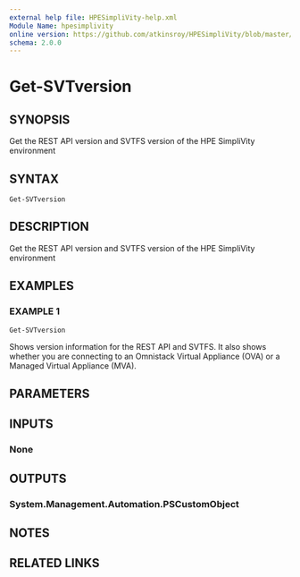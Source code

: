 ```yaml
---
external help file: HPESimpliVity-help.xml
Module Name: hpesimplivity
online version: https://github.com/atkinsroy/HPESimpliVity/blob/master/docs/Get-SVTdatastoreComputeNode.md
schema: 2.0.0
---
```


# Get-SVTversion

## SYNOPSIS
Get the REST API version and SVTFS version of the HPE SimpliVity environment

## SYNTAX

```
Get-SVTversion
```

## DESCRIPTION
Get the REST API version and SVTFS version of the HPE SimpliVity environment

## EXAMPLES

### EXAMPLE 1
```
Get-SVTversion
```

Shows version information for the REST API and SVTFS.
It also shows whether you are
connecting to an Omnistack Virtual Appliance (OVA) or a Managed Virtual Appliance (MVA).

## PARAMETERS

## INPUTS

### None
## OUTPUTS

### System.Management.Automation.PSCustomObject
## NOTES

## RELATED LINKS
